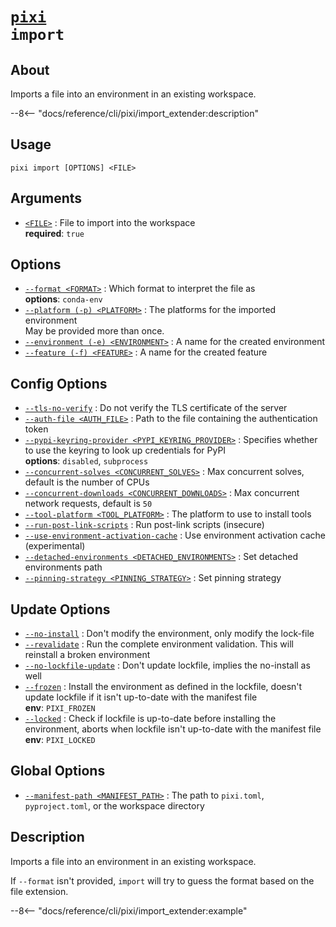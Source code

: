 <!--- This file is autogenerated. Do not edit manually! -->
# <code>[pixi](../pixi.md) import</code>

## About
Imports a file into an environment in an existing workspace.

--8<-- "docs/reference/cli/pixi/import_extender:description"

## Usage
```
pixi import [OPTIONS] <FILE>
```

## Arguments
- <a id="arg-<FILE>" href="#arg-<FILE>">`<FILE>`</a>
:  File to import into the workspace
<br>**required**: `true`

## Options
- <a id="arg---format" href="#arg---format">`--format <FORMAT>`</a>
:  Which format to interpret the file as
<br>**options**: `conda-env`
- <a id="arg---platform" href="#arg---platform">`--platform (-p) <PLATFORM>`</a>
:  The platforms for the imported environment
<br>May be provided more than once.
- <a id="arg---environment" href="#arg---environment">`--environment (-e) <ENVIRONMENT>`</a>
:  A name for the created environment
- <a id="arg---feature" href="#arg---feature">`--feature (-f) <FEATURE>`</a>
:  A name for the created feature

## Config Options
- <a id="arg---tls-no-verify" href="#arg---tls-no-verify">`--tls-no-verify`</a>
:  Do not verify the TLS certificate of the server
- <a id="arg---auth-file" href="#arg---auth-file">`--auth-file <AUTH_FILE>`</a>
:  Path to the file containing the authentication token
- <a id="arg---pypi-keyring-provider" href="#arg---pypi-keyring-provider">`--pypi-keyring-provider <PYPI_KEYRING_PROVIDER>`</a>
:  Specifies whether to use the keyring to look up credentials for PyPI
<br>**options**: `disabled`, `subprocess`
- <a id="arg---concurrent-solves" href="#arg---concurrent-solves">`--concurrent-solves <CONCURRENT_SOLVES>`</a>
:  Max concurrent solves, default is the number of CPUs
- <a id="arg---concurrent-downloads" href="#arg---concurrent-downloads">`--concurrent-downloads <CONCURRENT_DOWNLOADS>`</a>
:  Max concurrent network requests, default is `50`
- <a id="arg---tool-platform" href="#arg---tool-platform">`--tool-platform <TOOL_PLATFORM>`</a>
:  The platform to use to install tools
- <a id="arg---run-post-link-scripts" href="#arg---run-post-link-scripts">`--run-post-link-scripts`</a>
:  Run post-link scripts (insecure)
- <a id="arg---use-environment-activation-cache" href="#arg---use-environment-activation-cache">`--use-environment-activation-cache`</a>
:  Use environment activation cache (experimental)
- <a id="arg---detached-environments" href="#arg---detached-environments">`--detached-environments <DETACHED_ENVIRONMENTS>`</a>
:  Set detached environments path
- <a id="arg---pinning-strategy" href="#arg---pinning-strategy">`--pinning-strategy <PINNING_STRATEGY>`</a>
:  Set pinning strategy

## Update Options
- <a id="arg---no-install" href="#arg---no-install">`--no-install`</a>
:  Don't modify the environment, only modify the lock-file
- <a id="arg---revalidate" href="#arg---revalidate">`--revalidate`</a>
:  Run the complete environment validation. This will reinstall a broken environment
- <a id="arg---no-lockfile-update" href="#arg---no-lockfile-update">`--no-lockfile-update`</a>
:  Don't update lockfile, implies the no-install as well
- <a id="arg---frozen" href="#arg---frozen">`--frozen`</a>
:  Install the environment as defined in the lockfile, doesn't update lockfile if it isn't up-to-date with the manifest file
<br>**env**: `PIXI_FROZEN`
- <a id="arg---locked" href="#arg---locked">`--locked`</a>
:  Check if lockfile is up-to-date before installing the environment, aborts when lockfile isn't up-to-date with the manifest file
<br>**env**: `PIXI_LOCKED`

## Global Options
- <a id="arg---manifest-path" href="#arg---manifest-path">`--manifest-path <MANIFEST_PATH>`</a>
:  The path to `pixi.toml`, `pyproject.toml`, or the workspace directory

## Description
Imports a file into an environment in an existing workspace.

If `--format` isn't provided, `import` will try to guess the format based on the file extension.


--8<-- "docs/reference/cli/pixi/import_extender:example"

